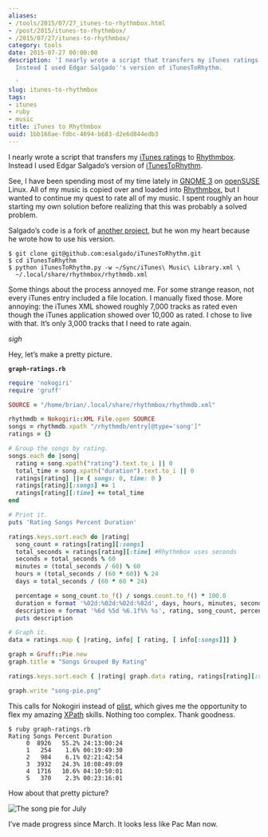 ```yaml
---
aliases:
- /tools/2015/07/27_itunes-to-rhythmbox.html
- /post/2015/itunes-to-rhythmbox/
- /2015/07/27/itunes-to-rhythmbox/
category: tools
date: 2015-07-27 00:00:00
description: 'I nearly wrote a script that transfers my iTunes ratings to Rhythmbox.
  Instead I used Edgar Salgado''s version of iTunesToRhythm.

  '
slug: itunes-to-rhythmbox
tags:
- itunes
- ruby
- music
title: iTunes to Rhythmbox
uuid: 1bb166ae-fdbc-4694-b683-d2e6d844edb3
---
```


I nearly wrote a script that transfers my [iTunes
ratings](/post/2015/03/ruby-itunes-ratings-fun) to
[Rhythmbox](https://wiki.gnome.org/Apps/Rhythmbox). Instead I used Edgar
Salgado’s version of
[iTunesToRhythm](https://github.com/esalgado/iTunesToRhythm).

See, I have been spending most of my time lately in [GNOME
3](https://www.gnome.org/gnome-3/) on
[openSUSE](https://www.opensuse.org) Linux. All of my music is copied
over and loaded into [Rhythmbox](https://wiki.gnome.org/Apps/Rhythmbox),
but I wanted to continue my quest to rate all of my music. I spent
roughly an hour starting my own solution before realizing that this was
probably a solved problem.

Salgado’s code is a fork of [another
project](https://github.com/esanbock/ITunesToRhythm), but he won my
heart because he wrote how to use his version.

    $ git clone git@github.com:esalgado/iTunesToRhythm.git
    $ cd iTunesToRhythm
    $ python iTunesToRhythm.py -w ~/Sync/iTunes\ Music\ Library.xml \
      ~/.local/share/rhythmbox/rhythmdb.xml

Some things about the process annoyed me. For some strange reason, not
every iTunes entry included a file location. I manually fixed those.
More annoying: the iTunes XML showed roughly 7,000 tracks as rated even
though the iTunes application showed over 10,000 as rated. I chose to
live with that. It’s only 3,000 tracks that I need to rate again.

*sigh*

Hey, let’s make a pretty picture.

**`graph-ratings.rb`**

```ruby
require 'nokogiri'
require 'gruff'

SOURCE = "/home/brian/.local/share/rhythmbox/rhythmdb.xml"

rhythmdb = Nokogiri::XML File.open SOURCE
songs = rhythmdb.xpath "/rhythmdb/entry[@type='song']"
ratings = {}

# Group the songs by rating.
songs.each do |song|
  rating = song.xpath("rating").text.to_i || 0
  total_time = song.xpath("duration").text.to_i || 0
  ratings[rating] ||= { songs: 0, time: 0 }
  ratings[rating][:songs] += 1
  ratings[rating][:time] += total_time
end

# Print it.
puts 'Rating Songs Percent Duration'

ratings.keys.sort.each do |rating|
  song_count = ratings[rating][:songs]
  total_seconds = ratings[rating][:time] #Rhythmbox uses seconds
  seconds = total_seconds % 60
  minutes = (total_seconds / 60) % 60
  hours = (total_seconds / (60 * 60)) % 24
  days = total_seconds / (60 * 60 * 24)

  percentage = song_count.to_f() / songs.count.to_f() * 100.0
  duration = format '%02d:%02d:%02d:%02d', days, hours, minutes, seconds
  description = format '%6d %5d %6.1f%% %s', rating, song_count, percentage, duration
  puts description

# Graph it.
data = ratings.map { |rating, info| [ rating, [ info[:songs]]] }

graph = Gruff::Pie.new
graph.title = "Songs Grouped By Rating"

ratings.keys.sort.each { |rating| graph.data rating, ratings[rating][:songs] }

graph.write "song-pie.png"
```

This calls for Nokogiri instead of
[plist](https://github.com/bleything/plist), which gives me the
opportunity to flex my amazing
[XPath](http://www.nokogiri.org/tutorials/searching_a_xml_html_document.html)
skills. Nothing too complex. Thank goodness.

    $ ruby graph-ratings.rb
    Rating Songs Percent Duration
         0  8926   55.2% 24:13:00:24
         1   254    1.6% 00:19:49:30
         2   984    6.1% 02:21:42:54
         3  3932   24.3% 10:08:49:09
         4  1716   10.6% 04:10:50:01
         5   370    2.3% 00:23:16:01

How about that pretty picture?

![The song pie for July](/assets/img/post/2015/07/itunes-to-rhythmbox/july-rhythmbox-song-pie.png)

I’ve made progress since March. It looks less like Pac Man now.
